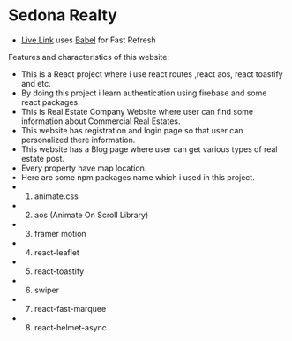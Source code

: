 # Sedona Realty


- [Live Link](https://github.com/vitejs/vite-plugin-react/blob/main/packages/plugin-react/README.md) uses [Babel](https://babeljs.io/) for Fast Refresh

Features and characteristics of this website:

- This is a React project where i use react routes ,react aos, react toastify and etc.
- By doing this project i learn authentication using firebase and some react packages.
- This is Real Estate Company Website where user can find some information about Commercial Real Estates.
- This website has registration and login page so that user can personalized there information.
- This website has a Blog page where user can get various types of real estate post.
- Every property have map location.
- Here are some npm packages name which i used in this project.
- 1. animate.css
- 2. aos (Animate On Scroll Library)
- 3. framer motion
- 4. react-leaflet
- 5. react-toastify
- 6. swiper
- 7. react-fast-marquee
- 8. react-helmet-async
